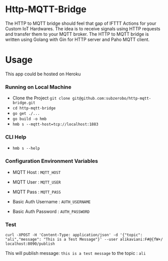 # Http-MQTT-Bridge

The HTTP to MQTT bridge should feel that gap of IFTTT Actions for your Custom IoT Hardwares.
The idea is to receive signals using HTTP requests and transfer them to your MQTT broker. The HTTP to MQTT bridge is written using Golang with Gin for HTTP server and Paho MQTT client.

# Usage
This app could be hosted on Heroku

### Running on Local Machine

* Clone the Project `git clone git@github.com:subzerobo/http-mqtt-bridge.git`
* `cd http-mqtt-bridge`
* `go get ./...`
* `go build -o hmb`
* `hmb s --mqtt-host=tcp://localhost:1883`

### CLI Help
* `hmb s --help`

### Configuration Environment Variables

* MQTT Host : `MQTT_HOST`
* MQTT User : `MQTT_USER`
* MQTT Pass : `MQTT_PASS`

* Basic Auth Username : `AUTH_USERNAME`
* Basic Auth Password : `AUTH_PASSWORD`

### Test

`curl -XPOST -H 'Content-Type: application/json' -d '{"topic": "ali","message": "This is a Test Message"}' --user alikaviani:F#@{fW+/ localhost:8090/publish`

This will publish message: `this is a test message` to the topic : `ali`



 